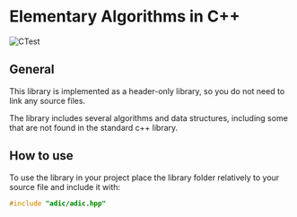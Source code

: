 # Elementary Algorithms in C++

![CTest](https://github.com/icecoldgold773/adic/actions/workflows/cmake-tests.yml/badge.svg?branch=main)

## General

This library is implemented as a header-only library, so you do not need to link any source files.

The library includes several algorithms and data structures, including some that are not found in the standard c++ library.

## How to use

To use the library in your project place the library folder relatively to your source file and include it with:

```cpp
#include "adic/adic.hpp"
```
